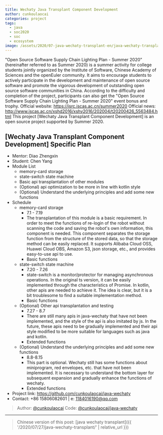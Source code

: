 ```yaml
---
title: Wechaty Java Transplant Component Development
author: cunkoulaocai
categories: project
tags:
  - java
  - soc2020
  - soc
  - ecosystem
image: /assets/2020/07-java-wechaty-transplant-en/java-wechaty-transplant.webp
---
```


"Open Source Software Supply Chain Lighting Plan - Summer 2020" (hereinafter referred to as Summer 2020) is a summer activity for college students jointly organized by the Institute of Software, Chinese Academy of Sciences and the openEuler community. It aims to encourage students to actively participate in the development and maintenance of open source software and promote the vigorous development of outstanding open source software communities in China. According to the difficulty and completion of the project, participants can also get the "Open Source Software Supply Chain Lighting Plan - Summer 2020" event bonus and trophy. Official website: <https://isrc.iscas.ac.cn/summer2020> Official news: <http://www.iscas.ac.cn/xshd2016/xshy2016/202004/t20200426_5563484.html> This project [Wechaty Java Transplant Component Development] is an open source project supported by Summer 2020.

## [Wechaty Java Transplant Component Development] Specific Plan

- Mentor: Diao Zhengxin
- Student: Chen Yang
- Module List
  - memory-card storage
  - state-switch state machine
  - Basic api transplantation of other modules
  - (Optional) api optimization to be more in line with kotlin style
  - (Optional) Understand the underlying principles and add some new functions
- Schedule
  - memory-card storage
    - 7.1 - 7.19
    - The transplantation of this module is a basic requirement. In order to meet the functions of re-login of the robot without scanning the code and saving the robot's own information, this component is needed. This component separates the storage function from the structure of the stored data, so that the storage method can be easily replaced. It supports Alibaba Cloud OSS, Huawei Cloud OBS, Amazon S3, json storage, etc., and provides easy-to-use api to use.
    - Basic functions
  - state-switch state machine
    - 7.20 - 7.26
    - state-switch is a monitor/protector for managing asynchronous operations. In the original ts version, it can be easily implemented through the characteristics of Promise. In kotlin, other apis are needed to achieve it. The idea is clear, but it is a bit troublesome to find a suitable implementation method.
    - Basic functions
  - (Optional) Other api transplantation and testing
    - 7.27 - 8.7
    - There are still many apis in java-wechaty that have not been implemented, and the style of the api is also imitated by js. In the future, these apis need to be gradually implemented and their api style modified to be more suitable for languages ​​such as java and kotlin.
    - Extended functions
  - (Optional) Understand the underlying principles and add some new functions
    - 8.8-8.15
    - This part is optional. Wechaty still has some functions about miniprogram, red envelopes, etc. that have not been implemented. It is necessary to understand the bottom layer for subsequent expansion and gradually enhance the functions of wechaty.
    - Extended functions
- Project link: <https://github.com/cunkoulaocai/java-wechaty>
- Contact: +86 15806082601 | e: <1184016190@qq.com>

> Author: [@cunkoulaocai](https://github.com/cunkoulaocai)
> Code: [@cunkoulaocai/java-wechaty](https://github.com/cunkoulaocai/java-wechaty)

---

> Chinese version of this post: [java wechaty transplant]({{ '/2020/07/27/java-wechaty-transplant/' | relative_url }})
